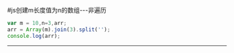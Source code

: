 #js创建m长度值为n的数组---非遍历

```javascript
var m = 10,n=3,arr;
arr = Array(m).join(3).split('');
console.log(arr);
```
***